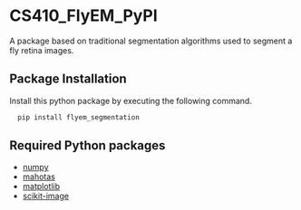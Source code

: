 # CS410_FlyEM_PyPI

A package based on traditional segmentation algorithms used to segment a fly retina images.


## Package Installation

Install this python package by executing the following command.
```bash
  pip install flyem_segmentation
```


## Required Python packages

* [numpy](https://pypi.org/project/numpy/)
* [mahotas](https://pypi.org/project/mahotas/)
* [matplotlib](https://pypi.org/project/matplotlib/)
* [scikit-image](https://pypi.org/project/scikit-image/)
